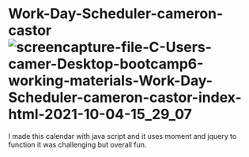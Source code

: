 
# Work-Day-Scheduler-cameron-castor![screencapture-file-C-Users-camer-Desktop-bootcamp6-working-materials-Work-Day-Scheduler-cameron-castor-index-html-2021-10-04-15_29_07](https://user-images.githubusercontent.com/88913327/135927444-0c1a5cfd-d660-453b-b59a-ffe9a166c97a.png)
I made this calendar with java script and it uses moment and jquery to function it was challenging but overall fun.
